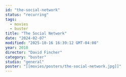 ```yaml
---
id: "the-social-network"
status: "recurring"
tags:
  - movies
  - buster
title: "The Social Network"
date: "2024-02-07"
modified: "2025-10-16 16:39:12 GMT-04:00"
year: 2010
director: "David Fincher"
category: "buster"
studio: "general"
poster: "[[movies/posters/the-social-network.jpg]]"
---
```

